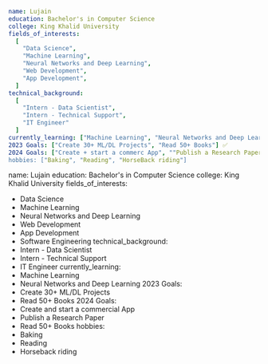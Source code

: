 ```yaml
name: Lujain
education: Bachelor's in Computer Science
college: King Khalid University
fields_of_interests:
  [
    "Data Science",
    "Machine Learning",
    "Neural Networks and Deep Learning",
    "Web Development",
    "App Development",
  ]
technical_background:
  [
    "Intern - Data Scientist",
    "Intern - Technical Support",
    "IT Engineer"
  ]
currently_learning: ["Machine Learning", "Neural Networks and Deep Learning"]
2023 Goals: ["Create 30+ ML/DL Projects", "Read 50+ Books"] ✅
2024 Goals: ["Create + start a commerc App", ""Publish a Research Paper", "Read 50+ Books"]
hobbies: ["Baking", "Reading", "HorseBack riding"]
```
name: Lujain
education: Bachelor's in Computer Science
college: King Khalid University
fields_of_interests:
  - Data Science
  - Machine Learning
  - Neural Networks and Deep Learning
  - Web Development
  - App Development
  - Software Engineering
technical_background:
  - Intern - Data Scientist
  - Intern - Technical Support
  - IT Engineer
currently_learning:
  - Machine Learning
  - Neural Networks and Deep Learning
2023 Goals:
  - Create 30+ ML/DL Projects
  - Read 50+ Books
2024 Goals:
  - Create and start a commercial App
  - Publish a Research Paper
  - Read 50+ Books
hobbies:
  - Baking
  - Reading
  - Horseback riding

